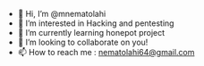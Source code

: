- 👋 Hi, I’m @mnematolahi
- 👀 I’m interested in Hacking and pentesting
- 🌱 I’m currently learning honepot project
- 💞️ I’m looking to collaborate on you!
- 📫 How to reach me : nematolahi64@gmail.com

<!---
mnematolahi/mnematolahi is a ✨ special ✨ repository because its `README.md` (this file) appears on your GitHub profile.
You can click the Preview link to take a look at your changes.
--->
